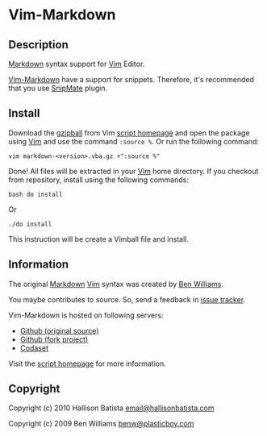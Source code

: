 Vim-Markdown
============

Description
-----------

[Markdown][] syntax support for [Vim][] Editor.

[Vim-Markdown][script homepage] have a support for snippets. Therefore, it's
recommended that you use [SnipMate][] plugin.

Install
-------

Download the [gzipball][script homepage] from Vim [script homepage][] and
open the package using [Vim][] and use the command `:source %`. Or run the
following command:

    vim markdown-<version>.vba.gz +":source %"

Done! All files will be extracted in your [Vim][] home directory.
If you checkout from repository, install using the following commands:

    bash do install

Or

    ./do install

This instruction will be create a Vimball file and install.

Information
-----------

The original [Markdown][] [Vim][] syntax was created by [Ben Williams][].

You maybe contributes to source. So, send a feedback in [issue tracker][].

Vim-Markdown is hosted on following servers:

* [Github (original source)](http://github.com/plasticboy/vim-markdown/)
* [Github (fork project)](http://github.com/hallison/vim-markdown)
* [Codaset](http://codaset.com/hallison/vim-markdown)

Visit the [script homepage][] for more information.

Copyright
---------

Copyright (c) 2010 Hallison Batista <email@hallisonbatista.com>

Copyright (c) 2009 Ben Williams <benw@plasticboy.com>

[markdown]: http://daringfireball.net/projects/markdown/
  "Markdown syntax project"
[script homepage]: http://www.vim.org/scripts/script.php?script_id=1242
  "Markdown Vim Script homepage"
[vim]: http://www.vim.org
  "Vim Editor"
[issue tracker]: http://github.com/hallison/vim-markdown/issues
  "Vim-Markdown Github Issues"
[ben williams]: http://plasticboy.com/markdown-vim-mode/
  "Markdown Vim Mode"
[snipmate]: http://www.vim.org/scripts/script.php?script_id=2540
  "SnipMate plugin"

